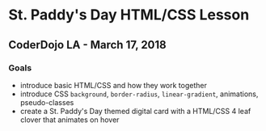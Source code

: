 # St. Paddy's Day HTML/CSS Lesson
## CoderDojo LA - March 17, 2018

### Goals
- introduce basic HTML/CSS and how they work together
- introduce CSS `background`, `border-radius`, `linear-gradient`, animations, pseudo-classes
- create a St. Paddy's Day themed digital card with a HTML/CSS 4 leaf clover that animates on hover
